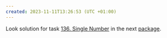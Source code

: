 ```yaml
---
created: 2023-11-11T13:26:53 (UTC +01:00)
---
```

Look solution for task [136. Single Number](https://leetcode.com/problems/single-number/description/?envType=study-plan-v2&envId=top-interview-150) in the next
[package](../../../../../LeetCode/LeetCode_75/Bit_Manipulation/Easy/Single_Number/Solution.java).